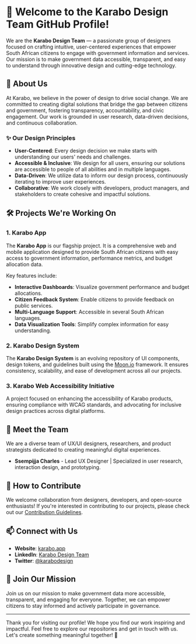 # 👋 Welcome to the Karabo Design Team GitHub Profile!

We are the **Karabo Design Team** — a passionate group of designers focused on crafting intuitive, user-centered experiences that empower South African citizens to engage with government information and services. Our mission is to make government data accessible, transparent, and easy to understand through innovative design and cutting-edge technology.

## 🌟 About Us

At Karabo, we believe in the power of design to drive social change. We are committed to creating digital solutions that bridge the gap between citizens and government, fostering transparency, accountability, and civic engagement. Our work is grounded in user research, data-driven decisions, and continuous collaboration.

### ✨ Our Design Principles

- **User-Centered**: Every design decision we make starts with understanding our users' needs and challenges.
- **Accessible & Inclusive**: We design for all users, ensuring our solutions are accessible to people of all abilities and in multiple languages.
- **Data-Driven**: We utilize data to inform our design process, continuously iterating to improve user experiences.
- **Collaborative**: We work closely with developers, product managers, and stakeholders to create cohesive and impactful solutions.

## 🛠️ Projects We're Working On

### 1. Karabo App
The **Karabo App** is our flagship project. It is a comprehensive web and mobile application designed to provide South African citizens with easy access to government information, performance metrics, and budget allocation data. 

Key features include:
- **Interactive Dashboards**: Visualize government performance and budget allocations.
- **Citizen Feedback System**: Enable citizens to provide feedback on public services.
- **Multi-Language Support**: Accessible in several South African languages.
- **Data Visualization Tools**: Simplify complex information for easy understanding.

### 2. Karabo Design System
The **Karabo Design System** is an evolving repository of UI components, design tokens, and guidelines built using the [Moon.io](https://moon.io/) framework. It ensures consistency, scalability, and ease of development across all our projects.

### 3. Karabo Web Accessibility Initiative
A project focused on enhancing the accessibility of Karabo products, ensuring compliance with WCAG standards, and advocating for inclusive design practices across digital platforms.

## 👥 Meet the Team

We are a diverse team of UX/UI designers, researchers, and product strategists dedicated to creating meaningful digital experiences.

- **Ssempijja Charles** - Lead UX Designer | Specialized in user research, interaction design, and prototyping.

## 🚀 How to Contribute

We welcome collaboration from designers, developers, and open-source enthusiasts! If you're interested in contributing to our projects, please check out our [Contribution Guidelines](https://github.com/karabo-design-team/karabo-app/blob/main/CONTRIBUTING.md).

## 📫 Connect with Us

- **Website**: [karabo.app](https://karabo.app)
- **LinkedIn**: [Karabo Design Team](https://linkedin.com)
- **Twitter**: [@karabodesign](https://twitter.com/karabodesign)

## 🌱 Join Our Mission

Join us on our mission to make government data more accessible, transparent, and engaging for everyone. Together, we can empower citizens to stay informed and actively participate in governance.

---

Thank you for visiting our profile! We hope you find our work inspiring and impactful. Feel free to explore our repositories and get in touch with us. Let's create something meaningful together! 💚
